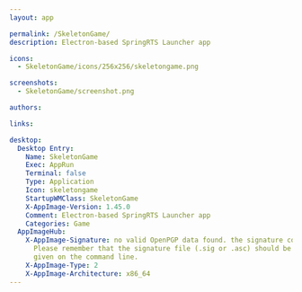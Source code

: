 ```yaml
---
layout: app

permalink: /SkeletonGame/
description: Electron-based SpringRTS Launcher app

icons:
  - SkeletonGame/icons/256x256/skeletongame.png

screenshots:
  - SkeletonGame/screenshot.png

authors:

links:

desktop:
  Desktop Entry:
    Name: SkeletonGame
    Exec: AppRun
    Terminal: false
    Type: Application
    Icon: skeletongame
    StartupWMClass: SkeletonGame
    X-AppImage-Version: 1.45.0
    Comment: Electron-based SpringRTS Launcher app
    Categories: Game
  AppImageHub:
    X-AppImage-Signature: no valid OpenPGP data found. the signature could not be verified.
      Please remember that the signature file (.sig or .asc) should be the first file
      given on the command line.
    X-AppImage-Type: 2
    X-AppImage-Architecture: x86_64
---
```

